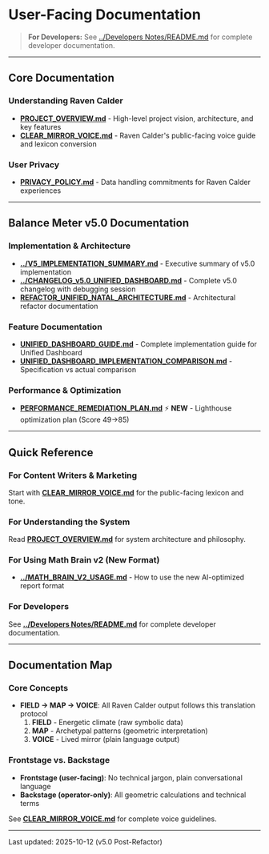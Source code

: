 # User-Facing Documentation

> **For Developers:** See [../Developers Notes/README.md](../Developers%20Notes/README.md) for complete developer documentation.

---

## Core Documentation

### Understanding Raven Calder
- **[PROJECT_OVERVIEW.md](./PROJECT_OVERVIEW.md)** - High-level project vision, architecture, and key features
- **[CLEAR_MIRROR_VOICE.md](./CLEAR_MIRROR_VOICE.md)** - Raven Calder's public-facing voice guide and lexicon conversion

### User Privacy
- **[PRIVACY_POLICY.md](./PRIVACY_POLICY.md)** - Data handling commitments for Raven Calder experiences

---

## Balance Meter v5.0 Documentation

### Implementation & Architecture
- **[../V5_IMPLEMENTATION_SUMMARY.md](../V5_IMPLEMENTATION_SUMMARY.md)** - Executive summary of v5.0 implementation
- **[../CHANGELOG_v5.0_UNIFIED_DASHBOARD.md](../CHANGELOG_v5.0_UNIFIED_DASHBOARD.md)** - Complete v5.0 changelog with debugging session
- **[REFACTOR_UNIFIED_NATAL_ARCHITECTURE.md](./REFACTOR_UNIFIED_NATAL_ARCHITECTURE.md)** - Architectural refactor documentation

### Feature Documentation
- **[UNIFIED_DASHBOARD_GUIDE.md](./UNIFIED_DASHBOARD_GUIDE.md)** - Complete implementation guide for Unified Dashboard
- **[UNIFIED_DASHBOARD_IMPLEMENTATION_COMPARISON.md](./UNIFIED_DASHBOARD_IMPLEMENTATION_COMPARISON.md)** - Specification vs actual comparison

### Performance & Optimization
- **[PERFORMANCE_REMEDIATION_PLAN.md](./PERFORMANCE_REMEDIATION_PLAN.md)** ⚡ **NEW** - Lighthouse optimization plan (Score 49→85)

---

## Quick Reference

### For Content Writers & Marketing
Start with **[CLEAR_MIRROR_VOICE.md](./CLEAR_MIRROR_VOICE.md)** for the public-facing lexicon and tone.

### For Understanding the System
Read **[PROJECT_OVERVIEW.md](./PROJECT_OVERVIEW.md)** for system architecture and philosophy.

### For Using Math Brain v2 (New Format)
- **[../MATH_BRAIN_V2_USAGE.md](../MATH_BRAIN_V2_USAGE.md)** - How to use the new AI-optimized report format

### For Developers
See **[../Developers Notes/README.md](../Developers%20Notes/README.md)** for complete developer documentation.

---

## Documentation Map

### Core Concepts
- **FIELD → MAP → VOICE**: All Raven Calder output follows this translation protocol
  1. **FIELD** - Energetic climate (raw symbolic data)
  2. **MAP** - Archetypal patterns (geometric interpretation)
  3. **VOICE** - Lived mirror (plain language output)

### Frontstage vs. Backstage
- **Frontstage (user-facing)**: No technical jargon, plain conversational language
- **Backstage (operator-only)**: All geometric calculations and technical terms

See **[CLEAR_MIRROR_VOICE.md](./CLEAR_MIRROR_VOICE.md)** for complete voice guidelines.

---

Last updated: 2025-10-12 (v5.0 Post-Refactor)
